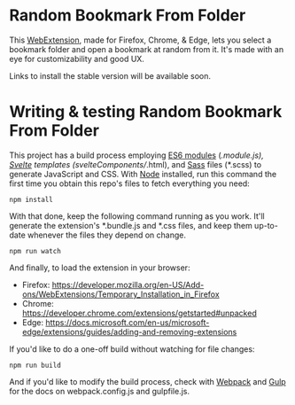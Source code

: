 # Random Bookmark From Folder

This [WebExtension](https://developer.mozilla.org/en-US/Add-ons/WebExtensions), made for Firefox, Chrome, & Edge, lets you select a bookmark folder and open a bookmark at random from it. It's made with an eye for customizability and good UX.

Links to install the stable version will be available soon.

# Writing & testing Random Bookmark From Folder

This project has a build process employing [ES6 modules](https://hacks.mozilla.org/2015/08/es6-in-depth-modules/) (*.module.js), [Svelte](https://svelte.technology/) templates (svelteComponents/*.html), and [Sass](http://sass-lang.com/) files (*.scss) to generate JavaScript and CSS. With [Node](https://nodejs.org/) installed, run this command the first time you obtain this repo's files to fetch everything you need:

```
npm install
```

With that done, keep the following command running as you work. It'll generate the extension's *.bundle.js and *.css files, and keep them up-to-date whenever the files they depend on change.

```
npm run watch
```

And finally, to load the extension in your browser:

* Firefox: https://developer.mozilla.org/en-US/Add-ons/WebExtensions/Temporary_Installation_in_Firefox
* Chrome: https://developer.chrome.com/extensions/getstarted#unpacked
* Edge: https://docs.microsoft.com/en-us/microsoft-edge/extensions/guides/adding-and-removing-extensions

If you'd like to do a one-off build without watching for file changes:

```
npm run build
```

And if you'd like to modify the build process, check with [Webpack](https://webpack.js.org/) and [Gulp](https://github.com/gulpjs/gulp/tree/master/docs) for the docs on webpack.config.js and gulpfile.js.